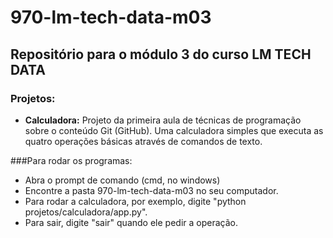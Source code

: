 # 970-lm-tech-data-m03

## Repositório para o módulo 3 do curso LM TECH DATA

### Projetos:
 
- **Calculadora:** Projeto da primeira aula de técnicas de programação sobre o conteúdo Git (GitHub). Uma calculadora simples que executa as quatro operações básicas através de comandos de texto. 

###Para rodar os programas:

- Abra o prompt de comando (cmd, no windows)
- Encontre a pasta 970-lm-tech-data-m03 no seu computador.
- Para rodar a calculadora, por exemplo, digite "python projetos/calculadora/app.py". 
- Para sair, digite "sair" quando ele pedir a operação.
